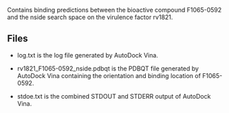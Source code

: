 Contains binding predictions between the bioactive compound F1065-0592 and the nside search space on the virulence factor rv1821.

## Files

- log.txt is the log file generated by AutoDock Vina.

- rv1821_F1065-0592_nside.pdbqt is the PDBQT file generated by AutoDock Vina containing the orientation and binding location of F1065-0592.

- stdoe.txt is the combined STDOUT and STDERR output of AutoDock Vina.

